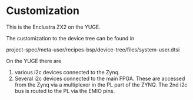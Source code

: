 # Customization 

This is the Enclustra ZX2 on the YUGE.

The customization to the device tree can be found in 

project-spec/meta-user/recipes-bsp/device-tree/files/system-user.dtsi

On the YUGE there are
1. various i2c devices connected to the Zynq. 
1. Several i2c devices connected to the main FPGA. These are accessed from the Zynq via a multiplexor in the PL part of the ZYNQ. The 2nd i2c bus is routed to the PL via the EMIO pins.

